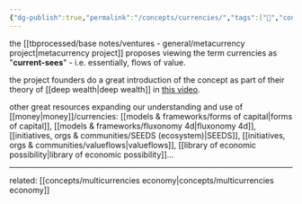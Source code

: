 ```yaml
---
{"dg-publish":true,"permalink":"/concepts/currencies/","tags":["🌱","concept"],"created":"2024-03-29T21:36:44.051-03:00","updated":"2024-06-22T20:29:47.688-03:00"}
---
```


the [[tbprocessed/base notes/ventures - general/metacurrency project\|metacurrency project]] proposes viewing the term currencies as "**current-sees**" - i.e. essentially, flows of value.

the project founders do a great introduction of the concept as part of their theory of [[deep wealth\|deep wealth]] in [this video](https://www.youtube.com/watch?v=kN9ykoFT-1Q&list=PLj8H7uBaUwDvd18QrEPugPMD5Z6Y0W-vB&index=11&pp=iAQB).

other great resources expanding our understanding and use of [[money\|money]]/currencies: [[models & frameworks/forms of capital\|forms of capital]], [[models & frameworks/fluxonomy 4d\|fluxonomy 4d]], [[initiatives, orgs & communities/SEEDS (ecosystem)\|SEEDS]], [[initiatives, orgs & communities/valueflows\|valueflows]], [[library of economic possibility\|library of economic possibility]]...

---
related: [[concepts/multicurrencies economy\|concepts/multicurrencies economy]]